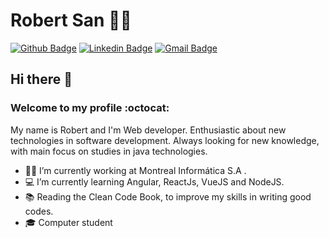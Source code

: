 # Robert San 👨‍💻

[![Github Badge](https://img.shields.io/badge/-Github-000?style=flat-square&logo=Github&logoColor=white&link=https://github.com/robertsanseries)](https://github.com/monteiro-alexandre)
[![Linkedin Badge](https://img.shields.io/badge/-LinkedIn-blue?style=flat-square&logo=Linkedin&logoColor=white&link=https://www.linkedin.com/in/robertsanseries/)](https://www.linkedin.com/in/alexandre-monteiro-9a03371a5/)
[![Gmail Badge](https://img.shields.io/badge/-Gmail-c14438?style=flat-square&logo=Gmail&logoColor=white&link=mailto:robertsanseries@gmail.com)](mailto:alexandre.monteiro.bec@gmail.com)

## Hi there 👋  
###  Welcome to my profile :octocat:

My name is Robert and I'm Web developer. Enthusiastic about new technologies in software development. Always looking for new knowledge, with main focus on studies in java technologies.

- :office_worker: I’m currently working at Montreal Informática S.A .
- 💻 I’m currently learning Angular, ReactJs, VueJS and NodeJS.
- :books: Reading the Clean Code Book, to improve my skills in writing good codes.
- 🎓 Computer student
